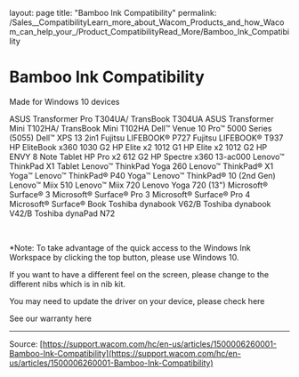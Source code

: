 layout: page
title: "Bamboo Ink Compatibility"
permalink: /Sales__CompatibilityLearn_more_about_Wacom_Products_and_how_Wacom_can_help_your_/Product_CompatibilityRead_More/Bamboo_Ink_Compatibility

# Bamboo Ink Compatibility

Made for Windows 10 devices

ASUS Transformer Pro T304UA/ TransBook T304UA
ASUS Transformer Mini T102HA/ TransBook Mini T102HA
Dell™ Venue 10 Pro™ 5000 Series (5055)
Dell™ XPS 13 2in1
Fujitsu LIFEBOOK® P727
Fujitsu LIFEBOOK® T937
HP EliteBook x360 1030 G2
HP Elite x2 1012 G1
HP Elite x2 1012 G2
HP ENVY 8 Note Tablet
HP Pro x2 612 G2
HP Spectre x360 13-ac000
Lenovo™ ThinkPad X1 Tablet
Lenovo™ ThinkPad Yoga 260
Lenovo™ ThinkPad® X1 Yoga™
Lenovo™ ThinkPad® P40 Yoga™
Lenovo™ ThinkPad® 10 (2nd Gen)
Lenovo™ Miix 510
Lenovo™ Miix 720
Lenovo Yoga 720 (13")
Microsoft® Surface® 3
Microsoft® Surface® Pro 3
Microsoft® Surface® Pro 4
Microsoft® Surface® Book
Toshiba dynabook V62/B
Toshiba dynabook V42/B
Toshiba dynaPad N72



 


*Note: To take advantage of the quick access to the Windows Ink Workspace by clicking the top button, please use Windows 10.


If you want to have a different feel on the screen, please change to the different nibs which is in nib kit.


You may need to update the driver on your device, please check here


See our warranty here

---
Source: [https://support.wacom.com/hc/en-us/articles/1500006260001-Bamboo-Ink-Compatibility](https://support.wacom.com/hc/en-us/articles/1500006260001-Bamboo-Ink-Compatibility)
